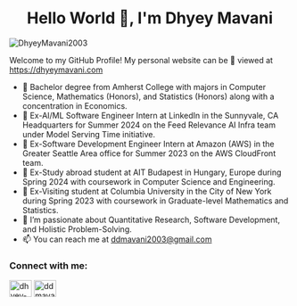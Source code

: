 <h1 align="center">Hello World 👋, I'm Dhyey Mavani</h1>


<p align="left"> <img src="https://komarev.com/ghpvc/?username=DhyeyMavani2003&label=Profile%20views&color=0e75b6&style=flat" alt="DhyeyMavani2003" /> </p>

Welcome to my GitHub Profile! My personal website can be 👀 viewed at https://dhyeymavani.com

- 🏫 Bachelor degree from Amherst College with majors in Computer Science, Mathematics (Honors), and Statistics (Honors) along with a concentration in Economics.
- 🌱 Ex-AI/ML Software Engineer Intern at LinkedIn in the Sunnyvale, CA Headquarters for Summer 2024 on the Feed Relevance AI Infra team under Model Serving Time initiative.
- 🌱 Ex-Software Development Engineer Intern at Amazon (AWS) in the Greater Seattle Area office for Summer 2023 on the AWS CloudFront team.
- 🌱 Ex-Study abroad student at AIT Budapest in Hungary, Europe during Spring 2024 with coursework in Computer Science and Engineering.
- 🌱 Ex-Visiting student at Columbia University in the City of New York during Spring 2023 with coursework in Graduate-level Mathematics and Statistics.
- 🌱 I’m passionate about Quantitative Research, Software Development, and Holistic Problem-Solving.
- 📫 You can reach me at ddmavani2003@gmail.com

<h3 align="left">Connect with me:</h3>
<p align="left">
<a href="https://www.linkedin.com/in/dhyey-mavani/" target="blank"><img align="center" src="https://raw.githubusercontent.com/rahuldkjain/github-profile-readme-generator/master/src/images/icons/Social/linked-in-alt.svg" alt="dhyey-mavani" height="30" width="40" /></a>
<a href="https://www.instagram.com/ddmavani2003/" target="blank"><img align="center" src="https://raw.githubusercontent.com/rahuldkjain/github-profile-readme-generator/master/src/images/icons/Social/instagram.svg" alt="ddmavani2003" height="30" width="40" /></a>
</p>
